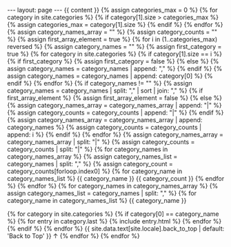 --- layout: page --- {{ content }} {% assign categories_max = 0 %} {% for category in site.categories %} {% if category[1].size > categories_max %} {% assign categories_max = category[1].size %} {% endif %} {% endfor %} {% assign category_names_array = "" %} {% assign category_counts = "" %} {% assign first_array_element = true %} {% for i in (1..categories_max) reversed %} {% assign category_names = "" %} {% assign first_category = true %} {% for category in site.categories %} {% if category[1].size == i %} {% if first_category %} {% assign first_category = false %} {% else %} {% assign category_names = category_names | append: "," %} {% endif %} {% assign category_names = category_names | append: category[0] %} {% endif %} {% endfor %} {% if category_names != "" %} {% assign category_names = category_names | split: "," | sort | join: "," %} {% if first_array_element %} {% assign first_array_element = false %} {% else %} {% assign category_names_array = category_names_array | append: "|" %} {% assign category_counts = category_counts | append: "|" %} {% endif %} {% assign category_names_array = category_names_array | append: category_names %} {% assign category_counts = category_counts | append: i %} {% endif %} {% endfor %} {% assign category_names_array = category_names_array | split: "|" %} {% assign category_counts = category_counts | split: "|" %}
{% for category_names in category_names_array %} {% assign category_names_list = category_names | split: "," %} {% assign category_count = category_counts[forloop.index0] %} {% for category_name in category_names_list %}
{{ category_name }} {{ category_count }}
{% endfor %} {% endfor %}
{% for category_names in category_names_array %} {% assign category_names_list = category_names | split: "," %} {% for category_name in category_names_list %}
{{ category_name }}

{% for category in site.categories %} {% if category[0] == category_name %}
{% for entry in category.last %} {% include entry.html %} {% endfor %}
{% endif %} {% endfor %} {{ site.data.text[site.locale].back_to_top | default: 'Back to Top' }} ↑
{% endfor %} {% endfor %}
